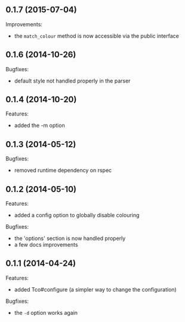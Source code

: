 ## 0.1.7 (2015-07-04)

Improvements:

  - the `match_colour` method is now accessible via the public interface

## 0.1.6 (2014-10-26)

Bugfixes:

  - default style not handled properly in the parser

## 0.1.4 (2014-10-20)

Features:

  - added the -m option

## 0.1.3 (2014-05-12)

Bugfixes:

  - removed runtime dependency on rspec

## 0.1.2 (2014-05-10)

Features:

  - added a config option to globally disable colouring

Bugfixes:

  - the 'options' section is now handled properly
  - a few docs improvements

## 0.1.1 (2014-04-24)

Features:

  - added Tco#configure (a simpler way to change the configuration)

Bugfixes:

  - the `-d` option works again
